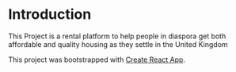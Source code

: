 # Introduction
This Project is a rental platform to help people in diaspora get both affordable and quality housing as they settle in the United Kingdom


This project was bootstrapped with [Create React App](https://github.com/facebook/create-react-app).
